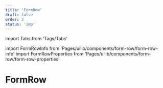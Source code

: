 ```yaml
---
title: 'FormRow'
draft: false
order: 3
status: 'imp'
---
```


import Tabs from 'Tags/Tabs'

import FormRowInfo from 'Pages/uilib/components/form-row/form-row-info'
import FormRowProperties from 'Pages/uilib/components/form-row/form-row-properties'

# FormRow

<Tabs>
  <Tabs.Content>
    <FormRowInfo />
  </Tabs.Content>
  <Tabs.Content>
    <FormRowProperties />
  </Tabs.Content>
</Tabs>
